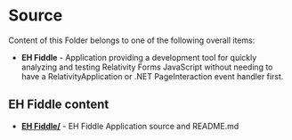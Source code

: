 # Source
Content of this Folder belongs to one of the following overall items:
* **EH Fiddle** - Application providing a development tool for quickly analyzing and testing Relativity Forms JavaScript without needing to have a RelativityApplication or .NET PageInteraction event handler first.

## EH Fiddle content
* **[EH Fiddle/](./EH%20Fiddle/)** - EH Fiddle Application source and README.md
